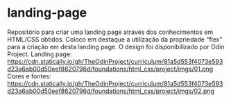 # landing-page
Repositório para criar uma landing page através dos conhecimentos em HTML/CSS obtidos.
Coloco em destaque a utilização da propriedade "flex" para a criação em desta landing page.
O design foi disponibilizado por Odin Project.
Landing page: https://cdn.statically.io/gh/TheOdinProject/curriculum/81a5d553f4073e593d23a6ab00d50eef8620796d/foundations/html_css/project/imgs/01.png
Cores e fontes: https://cdn.statically.io/gh/TheOdinProject/curriculum/81a5d553f4073e593d23a6ab00d50eef8620796d/foundations/html_css/project/imgs/02.png
